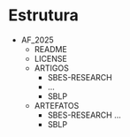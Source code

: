 # Estrutura

- AF_2025
   - README
   - LICENSE
   - ARTIGOS
      - SBES-RESEARCH
      - ...
      - SBLP
   - ARTEFATOS
      - SBES-RESEARCH
      ...
      - SBLP




